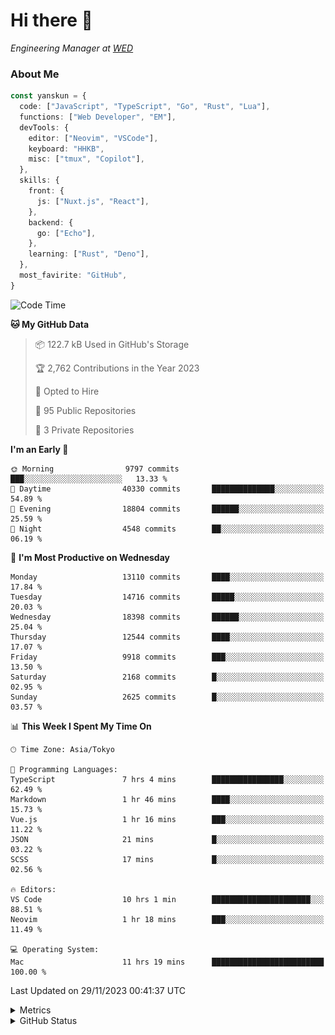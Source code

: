 # Hi there&nbsp;:wave:

<!-- ![Alt text](https://spotify-recently-played-readme.vercel.app/api?user=31kynbuubkiu3r4qh4hjuaglhfay) -->

_Engineering Manager at [WED](https://github.com/wedinc)_

### About Me

```ts
const yanskun = {
  code: ["JavaScript", "TypeScript", "Go", "Rust", "Lua"],
  functions: ["Web Developer", "EM"],
  devTools: {
    editor: ["Neovim", "VSCode"],
    keyboard: "HHKB",
    misc: ["tmux", "Copilot"],
  },
  skills: {
    front: {
      js: ["Nuxt.js", "React"],
    },
    backend: {
      go: ["Echo"],
    },
    learning: ["Rust", "Deno"],
  },
  most_favirite: "GitHub",
}
```

<!--START_SECTION:waka-->
![Code Time](http://img.shields.io/badge/Code%20Time-591%20hrs%2043%20mins-blue)

**🐱 My GitHub Data** 

> 📦 122.7 kB Used in GitHub's Storage 
 > 
> 🏆 2,762 Contributions in the Year 2023
 > 
> 💼 Opted to Hire
 > 
> 📜 95 Public Repositories 
 > 
> 🔑 3 Private Repositories 
 > 
**I'm an Early 🐤** 

```text
🌞 Morning                9797 commits        ███░░░░░░░░░░░░░░░░░░░░░░   13.33 % 
🌆 Daytime                40330 commits       ██████████████░░░░░░░░░░░   54.89 % 
🌃 Evening                18804 commits       ██████░░░░░░░░░░░░░░░░░░░   25.59 % 
🌙 Night                  4548 commits        ██░░░░░░░░░░░░░░░░░░░░░░░   06.19 % 
```
📅 **I'm Most Productive on Wednesday** 

```text
Monday                   13110 commits       ████░░░░░░░░░░░░░░░░░░░░░   17.84 % 
Tuesday                  14716 commits       █████░░░░░░░░░░░░░░░░░░░░   20.03 % 
Wednesday                18398 commits       ██████░░░░░░░░░░░░░░░░░░░   25.04 % 
Thursday                 12544 commits       ████░░░░░░░░░░░░░░░░░░░░░   17.07 % 
Friday                   9918 commits        ███░░░░░░░░░░░░░░░░░░░░░░   13.50 % 
Saturday                 2168 commits        █░░░░░░░░░░░░░░░░░░░░░░░░   02.95 % 
Sunday                   2625 commits        █░░░░░░░░░░░░░░░░░░░░░░░░   03.57 % 
```


📊 **This Week I Spent My Time On** 

```text
🕑︎ Time Zone: Asia/Tokyo

💬 Programming Languages: 
TypeScript               7 hrs 4 mins        ████████████████░░░░░░░░░   62.49 % 
Markdown                 1 hr 46 mins        ████░░░░░░░░░░░░░░░░░░░░░   15.73 % 
Vue.js                   1 hr 16 mins        ███░░░░░░░░░░░░░░░░░░░░░░   11.22 % 
JSON                     21 mins             █░░░░░░░░░░░░░░░░░░░░░░░░   03.22 % 
SCSS                     17 mins             █░░░░░░░░░░░░░░░░░░░░░░░░   02.56 % 

🔥 Editors: 
VS Code                  10 hrs 1 min        ██████████████████████░░░   88.51 % 
Neovim                   1 hr 18 mins        ███░░░░░░░░░░░░░░░░░░░░░░   11.49 % 

💻 Operating System: 
Mac                      11 hrs 19 mins      █████████████████████████   100.00 % 
```


 Last Updated on 29/11/2023 00:41:37 UTC
<!--END_SECTION:waka-->

<details>
  <summary>Metrics</summary>
  <img src="https://github.com/yanskun/yanskun/blob/main/github-metrics.svg" alt="Metrics">
</details>

<details>
  <summary>GitHub Status</summary>
  <picture>
    <source media="(prefers-color-scheme: dark)" srcset="https://raw.githubusercontent.com/yanskun/yanskun/master/profile-summary-card-output/nord_dark/0-profile-details.svg">
   <img src="https://raw.githubusercontent.com/yanskun/yanskun/master/profile-summary-card-output/default/0-profile-details.svg">
  </picture>
  <br>
  <picture>
    <source media="(prefers-color-scheme: dark)" srcset="https://raw.githubusercontent.com/yanskun/yanskun/master/profile-summary-card-output/nord_dark/1-repos-per-language.svg">
   <img src="https://raw.githubusercontent.com/yanskun/yanskun/master/profile-summary-card-output/default/1-repos-per-language.svg">
  </picture>
  <picture>
    <source media="(prefers-color-scheme: dark)" srcset="https://raw.githubusercontent.com/yanskun/yanskun/master/profile-summary-card-output/nord_dark/2-most-commit-language.svg">
   <img src="https://raw.githubusercontent.com/yanskun/yanskun/master/profile-summary-card-output/default/2-most-commit-language.svg">
  </picture>
  <br>
  <picture>
    <source media="(prefers-color-scheme: dark)" srcset="https://raw.githubusercontent.com/yanskun/yanskun/master/profile-summary-card-output/nord_dark/3-stats.svg">
   <img src="https://raw.githubusercontent.com/yanskun/yanskun/master/profile-summary-card-output/default/3-stats.svg">
  </picture>
  <picture>
    <source media="(prefers-color-scheme: dark)" srcset="https://raw.githubusercontent.com/yanskun/yanskun/master/profile-summary-card-output/nord_dark/4-productive-time.svg">
   <img src="https://raw.githubusercontent.com/yanskun/yanskun/master/profile-summary-card-output/default/4-productive-time.svg">
  </picture>
</details>
